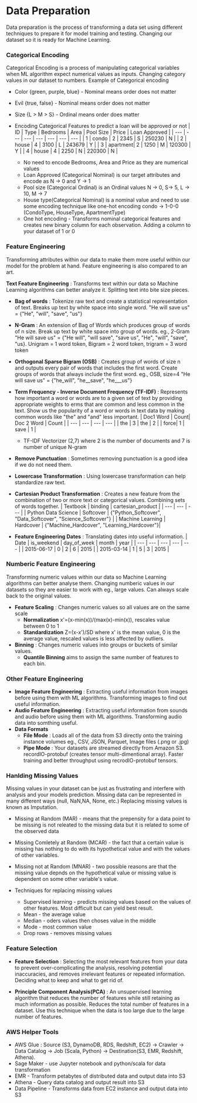 # Data Preparation

Data preparation is the process of transforming a data set using different techniques to prepare it for model training and testing. Changing our dataset so it is ready for Machine Learning.

### Categorical Encoding

Categorical Encoding is a process of manipulating categorical variables when ML algorithm expect numerical values as inputs. Changing category values in our dataset to numbers. Example of Categorical encoding 
  * Color {green, purple, blue} - Nominal means order does not matter
  * Evil {true, false} - Nominal means order does not matter
  * Size {L > M > S} - Ordinal means order does matter

* Encoding Categorical Features to predict a loan will be approved or not
  | ID | Type | Bedrooms | Area | Pool Size | Price | Loan Approved |
  | --- | --- |  --- | --- | --- | --- | --- | 
  | 1 | condo    | 2 | 2345 | S | 250230 | N |
  | 2 | house    | 4 | 3100 | L | 243679 | Y |
  | 3 | apartment| 2 | 1250 | M | 120300 | Y |
  | 4 | house    | 4 | 2250 | N | 220300 | N |
  * No need to encode Bedrooms, Area and Price as they are numerical values
  * Loan Approved (Categorical Nominal) is our target attributes and encode as N -> 0 and Y -> 1
  * Pool size (Categorical Ordinal) is an Ordinal values N -> 0, S-> 5, L -> 10, M -> 7
  * House type(Categorical Nominal) is a nominal value and need to use some encoding technique like one-hot encoding condo -> 1-0-0 (CondoType, HouseType, ApartmentType)
  * One hot encoding - Transforms nominal categorical features and creates new binary column  for each observation. Adding a column to your dataset of 1 or 0

### Feature Engineering
Transforming attributes within our data to make them more useful within our model for the problem at hand. Feature engineering is also compared to an art.

__Text Feature Engineering__ : Transforms text within our data so Machine Learning algorithms can better analyze it. Splitting text into bite size pieces.

* __Bag of words__ : Tokenize raw text and create a statistical representation of text. Breaks up text by white space into single word. "He will save us" = {"He", "will", "save", "us"}
 
* __N-Gram__ : An extension of Bag of Words which produces group of words of n size. Break up text by white space into group of words. eg., 2-Gram "He will save us" = {"He will", "will save", "save us", "He", "will", "save", "us}. Unigram = 1 word token, Bigram = 2 word token, trigram = 3 word token

* __Orthogonal Sparse Bigram (OSB)__ : Creates group of words of size n and outputs every pair of words that includes the first word. Create groups of words that always include the first word. eg., OSB, size=4 "He will save us" = {"he_will", "he__save", "he___us"}

* __Term Frequency - Inverse Document Frequency (TF-IDF)__ : Represents how important a word or words are to a given set of text by providing appropriate weights to erms that are common and less common in the text. Show us the popularity of a word or words in text data by making common words like "the" and "and" less important.
    | Doc1 Word | Count| Doc 2 Word | Count |
    | --- | --- |  --- | --- |
    | the  | 3  | the  |  2  |
    | force| 1  | save |  1  |
  * TF-IDF Vectorizer (2,7) where 2 is the number of documents and 7 is number of unique N-gram

* __Remove Punctuation__ : Sometimes removing punctuation is a good idea if we do not need them.

* __Lowercase Transformation__ : Using lowercase transformation can help standardize raw text.

* __Cartesian Product Transformation__ : Creates a new feature from the combination of two or more text or categorical values. Combining sets of words together.
  | Textbook | binding | cartesian_product |
  | --- | --- | --- |
  | Python Data Science | Softcover | {"Python_Softcover", "Data_Softcover", "Science_Softcover"} |
  | Machine Learning | Hardcover | {"Machine_Hardcover", "Learning_Hardcover"}|

* __Feature Engineering Dates__ : Translating dates into useful information.
  | Date | is_weekend | day_of_week | month | year |
  | --- | --- | --- | --- | --- | 
  | 2015-06-17 | 0 | 2 | 6 | 2015 |
  | 2015-03-14 | 1 | 5 | 3 | 2015 |

### Numberic Feature Engineering
Transforming numeric values within our data so Machine Learning algorithms can better analyse them. Changing numberic values in our datasets so they are easier to work with eg., large values. Can always scale back to the original values.
* __Feature Scaling__ : Changes numeric values so all values are on the same scale
  * __Normalization__  x'=(x-min(x))/(max(x)-min(x)), rescales value between 0 to 1
  * __Standardization__ Z=(x-x')/SD where x' is the mean value, 0 is the average value, rescaled values is less affected by outliers. 
* __Binning__ : Changes numeric values into groups or buckets of similar values. 
  * __Quantile Binning__ aims to assign the same number of features to each bin.

### Other Feature Engineering
* __Image Feature Engineering__ : Extracting useful information from images before using them with ML algorithms. Transforming images to find out useful information.
* __Audio Feature Engineering__ : Extracting useful information from sounds and audio before using them with ML algorithms. Transforming audio data into somthing useful.
* __Data Formats__ 
  * __File Mode__ : Loads all of the data from S3 directly onto the training instance volumes eg., CSV, JSON, Parquet, Image files (.png or .jpg) 
  * __Pipe Mode__ : Your datasets are streamed directly from Amazon S3. recordIO-protobuf (creates tensor multi-dimentional array). Faster training and better throughput using recrodIO-protobuf tensors.

### Hanlding Missing Values
Missing values in your dataset can be just as frustrating and interfere with analysis and your models prediction. Missing data can be represented in many different ways (null, NaN,NA, None, etc.) Replacing missing values is known as Imputation.

* Missing at Random (MAR) - means that the prepensity for a data point to be missing is not releated to the missing data but it is related to some of the observed data
* Missing Comletely at Random (MCAR) - the fact that a certain value is missing has nothing to do with its hypothetical value and with the values of other variables. 
* Missing not at Random (MNAR) - two possible reasons are that the missing value depnds on the hypothetical value or missing value is dependent on some other variable's value. 

* Techniques for replacing missing values 
  * Supervised learning - predicts missing values based on the values of other features. Most difficult but can yield best result.
  * Mean - the average value
  * Median - oders values then choses value in the middle
  * Mode - most common value
  * Drop rows - removes missing values

### Feature Selection
* __Feature Selection__ : Selecting the most relevant features from your data to prevent over-complicating the analysis, resolving potential inaccuracies, and removes irrelevant features or repeated information. Deciding what to keep and what to get rid of.

* __Principle Component Analysis(PCA)__ : An unsupervised learning algorithm that reduces the number of features while still retaining as much information as possible. Reduces the total number of features in a dataset. Use this technique when the data is too large due to the large number of features.

### AWS Helper Tools
  * AWS Glue : Source (S3, DynamoDB, RDS, Redshift, EC2) -> Crawler -> Data Catalog -> Job (Scala, Python) -> Destination(S3, EMR, Redshift, Athena). 
  * Sage Maker - use Jupyter notebook and python/scala for data transformation  
  * EMR - Transform petabytes of distributed data and output data into S3
  * Athena - Query data catalog and output result into S3
  * Data Pipeline - Transforms data from EC2 instance and output data into S3
  
